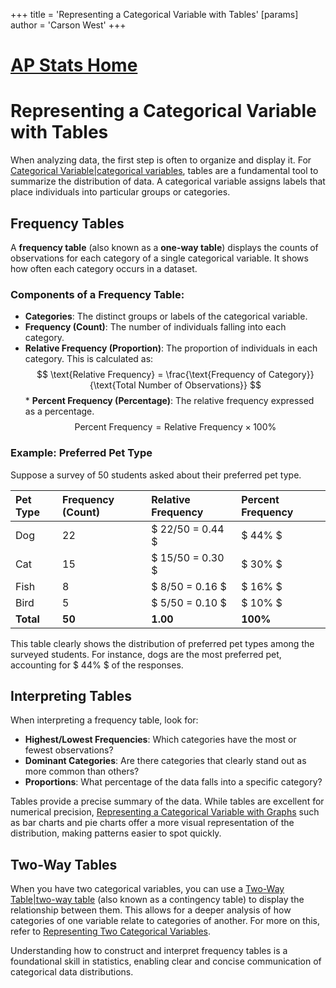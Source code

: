 +++
 title = 'Representing a Categorical Variable with Tables'
[params]
	author = 'Carson West'
+++
# [AP Stats Home](./../ap-stats-home/)
# Representing a Categorical Variable with Tables

When analyzing data, the first step is often to organize and display it. For [Categorical Variable|categorical variables](./../categorical-variable|categorical-variables/), tables are a fundamental tool to summarize the distribution of data. A categorical variable assigns labels that place individuals into particular groups or categories.

## Frequency Tables

A **frequency table** (also known as a **one-way table**) displays the counts of observations for each category of a single categorical variable. It shows how often each category occurs in a dataset.

### Components of a Frequency Table:
*   **Categories**: The distinct groups or labels of the categorical variable.
*   **Frequency (Count)**: The number of individuals falling into each category.
*   **Relative Frequency (Proportion)**: The proportion of individuals in each category. This is calculated as:
     $$      \text{Relative Frequency} = \frac{\text{Frequency of Category}}{\text{Total Number of Observations}}
     $$  *   **Percent Frequency (Percentage)**: The relative frequency expressed as a percentage.
     $$      \text{Percent Frequency} = \text{Relative Frequency} \times 100\%
     $$  
### Example: Preferred Pet Type

Suppose a survey of 50 students asked about their preferred pet type.

| Pet Type | Frequency (Count) | Relative Frequency | Percent Frequency |
| :------- | :---------------- | :----------------- | :---------------- |
| Dog      | 22                |  $ 22/50 = 0.44 $      |  $ 44\% $             |
| Cat      | 15                |  $ 15/50 = 0.30 $      |  $ 30\% $             |
| Fish     | 8                 |  $ 8/50 = 0.16 $       |  $ 16\% $             |
| Bird     | 5                 |  $ 5/50 = 0.10 $       |  $ 10\% $             |
| **Total**| **50**            | **1.00**           | **100%**          |

This table clearly shows the distribution of preferred pet types among the surveyed students. For instance, dogs are the most preferred pet, accounting for  $ 44\% $  of the responses.

## Interpreting Tables

When interpreting a frequency table, look for:
*   **Highest/Lowest Frequencies**: Which categories have the most or fewest observations?
*   **Dominant Categories**: Are there categories that clearly stand out as more common than others?
*   **Proportions**: What percentage of the data falls into a specific category?

Tables provide a precise summary of the data. While tables are excellent for numerical precision, [Representing a Categorical Variable with Graphs](./../representing-a-categorical-variable-with-graphs/) such as bar charts and pie charts offer a more visual representation of the distribution, making patterns easier to spot quickly.

## Two-Way Tables

When you have two categorical variables, you can use a [Two-Way Table|two-way table](./../two-way-table|two-way-table/) (also known as a contingency table) to display the relationship between them. This allows for a deeper analysis of how categories of one variable relate to categories of another. For more on this, refer to [Representing Two Categorical Variables](./../representing-two-categorical-variables/).

Understanding how to construct and interpret frequency tables is a foundational skill in statistics, enabling clear and concise communication of categorical data distributions.
